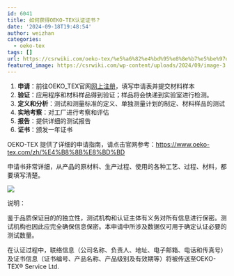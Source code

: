```yaml
---
id: 6041
title: 如何获得OEKO-TEX认证证书？
date: '2024-09-18T19:48:54'
author: weizhan
categories:
  - oeko-tex
tags: []
url: https://csrwiki.com/oeko-tex/%e5%a6%82%e4%bd%95%e8%8e%b7%e5%be%97oeko-tex%e8%ae%a4%e8%af%81%e8%af%81%e4%b9%a6%ef%bc%9f
featured_image: https://csrwiki.com/wp-content/uploads/2024/09/image-3.png
---
```


1. **申请**：前往OEKO\_TEX官网[网上注册](https://my.oeko-tex.com/customer/)，填写申请表并提交材料样本
2. **验证**：应用程序和材料样品得到验证；样品将会快递到实验室进行检测。
3. **定义和分析**：测试和测量标准的定义、单独测量计划的制定、材料样品的测试
4. **实地考察**：对工厂进行考察和评估
5. **报告**：提供详细的测试报告
6. **证书**：颁发一年证书

OEKO-TEX 提供了详细的申请指南，请点击官网参考：<https://www.oeko-tex.com/zh/%E4%B8%8B%E8%BD%BD>

申请书非常详细，从产品的原材料、生产过程、使用的各种工艺、过程、材料，都要填写清楚。

![](https://csrwiki.com/wp-content/uploads/2024/09/image-3-1024x650.png)

说明：

鉴于品质保证目的的独立性，测试机构和认证主体有义务对所有信息进行保密。测试机构也因此应完全确保信息保密。本申请中所涉及数据仅可用于确定认证必要的测试数量。

在认证过程中，联络信息（公司名称、负责人、地址、电子邮箱、电话和传真号）及证书信息（证书编号、产品名称、产品级别及有效期等）将被传送至OEKO-TEX® Service Ltd.
